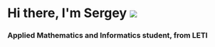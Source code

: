 # Hi there, I'm Sergey ![](https://github.com/blackcater/blackcater/raw/main/images/Hi.gif) 
### Applied Mathematics and Informatics student, from LETI

